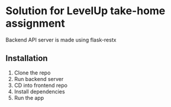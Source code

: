 # Solution for LevelUp take-home assignment

Backend API server is made using flask-restx

## Installation
1. Clone the repo
2. Run backend server
3. CD into frontend repo
4. Install dependencies
5. Run the app
